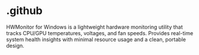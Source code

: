 # .github
HWMonitor for Windows is a lightweight hardware monitoring utility that tracks CPU/GPU temperatures, voltages, and fan speeds. Provides real-time system health insights with minimal resource usage and a clean, portable design.
